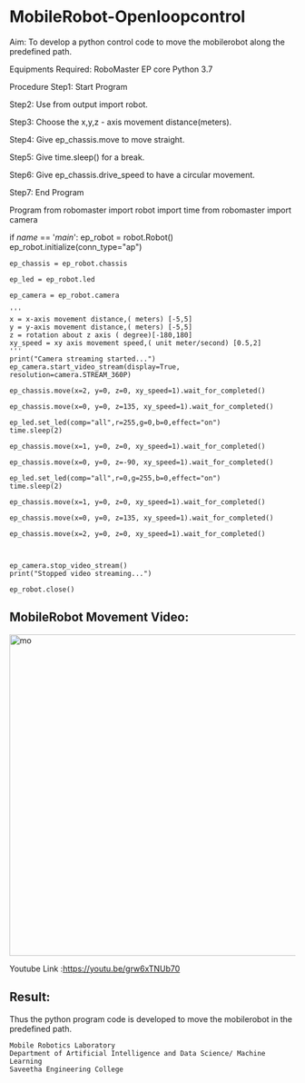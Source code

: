 # MobileRobot-Openloopcontrol
Aim:
To develop a python control code to move the mobilerobot along the predefined path.

Equipments Required:
RoboMaster EP core
Python 3.7


Procedure
Step1: Start Program

Step2: Use from output import robot.

Step3: Choose the x,y,z - axis movement distance(meters).

Step4: Give ep_chassis.move to move straight.

Step5: Give time.sleep() for a break.

Step6: Give ep_chassis.drive_speed to have a circular movement.

Step7: End Program

Program
from robomaster import robot
import time
from robomaster import camera

if _name_ == '_main_':
    ep_robot = robot.Robot()
    ep_robot.initialize(conn_type="ap")

    ep_chassis = ep_robot.chassis

    ep_led = ep_robot.led

    ep_camera = ep_robot.camera

    '''
    x = x-axis movement distance,( meters) [-5,5]
    y = y-axis movement distance,( meters) [-5,5]
    z = rotation about z axis ( degree)[-180,180]
    xy_speed = xy axis movement speed,( unit meter/second) [0.5,2]
    '''
    print("Camera streaming started...")
    ep_camera.start_video_stream(display=True, resolution=camera.STREAM_360P)    
    
    ep_chassis.move(x=2, y=0, z=0, xy_speed=1).wait_for_completed()

    ep_chassis.move(x=0, y=0, z=135, xy_speed=1).wait_for_completed()
    
    ep_led.set_led(comp="all",r=255,g=0,b=0,effect="on")   
    time.sleep(2)

    ep_chassis.move(x=1, y=0, z=0, xy_speed=1).wait_for_completed()

    ep_chassis.move(x=0, y=0, z=-90, xy_speed=1).wait_for_completed()

    ep_led.set_led(comp="all",r=0,g=255,b=0,effect="on")
    time.sleep(2)

    ep_chassis.move(x=1, y=0, z=0, xy_speed=1).wait_for_completed()
     
    ep_chassis.move(x=0, y=0, z=135, xy_speed=1).wait_for_completed()
    
    ep_chassis.move(x=2, y=0, z=0, xy_speed=1).wait_for_completed()

    

    ep_camera.stop_video_stream()
    print("Stopped video streaming...")

    ep_robot.close()



## MobileRobot Movement Video:
<img width="566" alt="mo" src="https://user-images.githubusercontent.com/94882905/155130170-93fbc30d-fb99-4ded-b323-5106a954baf0.png">

Youtube Link :https://youtu.be/grw6xTNUb70

## Result:
Thus the python program code is developed to move the mobilerobot in the predefined path.

```
Mobile Robotics Laboratory
Department of Artificial Intelligence and Data Science/ Machine Learning
Saveetha Engineering College
```
